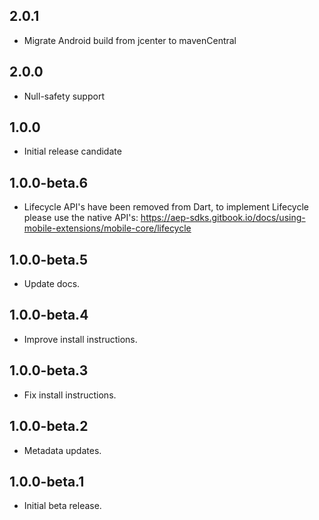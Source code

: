 ## 2.0.1

* Migrate Android build from jcenter to mavenCentral

## 2.0.0

* Null-safety support

## 1.0.0

* Initial release candidate

## 1.0.0-beta.6

* Lifecycle API's have been removed from Dart, to implement Lifecycle please use the native API's: https://aep-sdks.gitbook.io/docs/using-mobile-extensions/mobile-core/lifecycle

## 1.0.0-beta.5

* Update docs.

## 1.0.0-beta.4

* Improve install instructions.

## 1.0.0-beta.3

* Fix install instructions.

## 1.0.0-beta.2

* Metadata updates.

## 1.0.0-beta.1

* Initial beta release.
